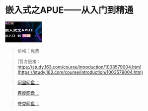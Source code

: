 # 嵌入式之APUE——从入门到精通

![img](../../../assets/study163/free/6632079316397265274.jpg)

> 价格：免费

> [官方链接：https://study.163.com/course/introduction/1003579004.htm](https://study.163.com/course/introduction/1003579004.htm)

> [阿里网盘：]()

> [百度网盘：]()

> [夸克网盘：]()
